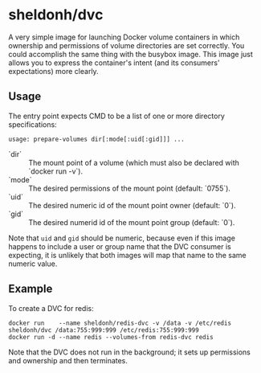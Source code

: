 # sheldonh/dvc

A very simple image for launching Docker volume containers in which ownership and permissions of volume directories are set correctly.
You could accomplish the same thing with the busybox image.
This image just allows you to express the container's intent (and its consumers' expectations) more clearly.

## Usage

The entry point expects CMD to be a list of one or more directory specifications:

```
usage: prepare-volumes dir[:mode[:uid[:gid]]] ...
```

<dl>
<dt>`dir`</dt>
<dd>The mount point of a volume (which must also be declared with `docker run -v`).</dd>
<dt>`mode`</dt>
<dd>The desired permissions of the mount point (default: `0755`).</dd>
<dt>`uid`</dt>
<dd>The desired numeric id of the mount point owner (default: `0`).</dd>
<dt>`gid`</dt>
<dd>The desired numerid id of the mount point group (default: `0`).</dd>
</dl>

Note that `uid` and `gid` should be numeric, because even if this image happens to include a user or group name that the DVC consumer is expecting,
it is unlikely that both images will map that name to the same numeric value.

## Example

To create a DVC for redis:

```
docker run    --name sheldonh/redis-dvc -v /data -v /etc/redis sheldonh/dvc /data:755:999:999 /etc/redis:755:999:999
docker run -d --name redis --volumes-from redis-dvc redis
```

Note that the DVC does not run in the background; it sets up permissions and ownership and then terminates.
